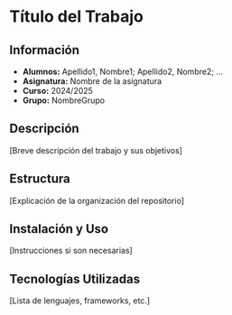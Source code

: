 # Título del Trabajo
## Información
- **Alumnos:** Apellido1, Nombre1; Apellido2, Nombre2; ...
- **Asignatura:** Nombre de la asignatura
- **Curso:** 2024/2025
- **Grupo:** NombreGrupo
## Descripción
[Breve descripción del trabajo y sus objetivos]
## Estructura
[Explicación de la organización del repositorio]
## Instalación y Uso
[Instrucciones si son necesarias]
## Tecnologías Utilizadas
[Lista de lenguajes, frameworks, etc.]
